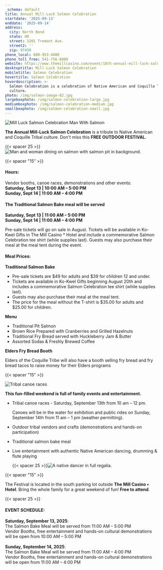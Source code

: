 ```yaml
---
_schema: default
title: Annual Mill-Luck Salmon Celebration
startdate: '2025-09-13'
enddate: '2025-09-14'
address:
  city: North Bend
  state: OR
  street: 3201 Tremont Ave.
  street2: ''
  zip: 97459
phone_local: 800-953-4800
phone_toll_free: 541-756-8800
website: https://www.themillcasino.com/event/18th-annual-mill-luck-salmon-celebration/
desktoptitle: Mill-Luck Salmon Celebration
mobiletitle: Salmon Celebration
hovertitle: Salmon Celebration
hoverdescription: >-
  Salmon Celebration is a celebration of Native American and Coquille Tribal
  culture.
photo: /img/salmon-image-02.jpg
largeboxphoto: /img/salmon-celebration-large.jpg
mediumboxphoto: /img/salmon-celebration-medium.jpg
smallboxphoto: /img/salmon-celebration-small.jpg
---
```

![Mill Luck Salmon Celebration Man With Salmon](/img/salmon-celebration-medium.jpg)

**The Annual Mill-Luck Salmon Celebration** is a tribute to Native American and Coquille Tribal culture. Don't miss this **FREE OUTDOOR FESTIVAL**.

{{< spacer 25 >}}![Man and woman dining on salmon with salmon pit in background.](/img/salmon-meal.jpg "A delicious meal of salmon is prepared over an open fire at The Mill Luck Salmon Celebration.")

{{< spacer "15" >}}

#### Hours:

Vendor booths, canoe races, demonstrations and other events:<br>**Saturday, Sept 13 \| 10:00 AM – 5:00 PM<br>Sunday, Sept 14 \| 11:00 AM – 4:00 PM**

#### **The Traditional Salmon Bake meal will be served**

**Saturday, Sept 13 \| 11:00 AM – 5:00 PM<br>Sunday, Sept 14 \| 11:00 AM – 4:00 PM**

Pre-sale tickets will go on sale in August. Tickets will be available in Ko-Kwel Gifts in The Mill Casino \* Hotel and include a commemorative Salmon Celebration tee shirt (while supplies last). Guests may also purchase their meal at the meal tent during the event.

#### **Meal Prices:**&nbsp;

**Traditional Salmon Bake**

* Pre-sale tickets are $49 for adults and $39 for children 12 and under.
* Tickets are available in Ko-Kwel Gifts beginning August 20th&nbsp;and includes a commemorative Salmon Celebration tee shirt (while supplies last).
* Guests may also purchase their meal at the meal tent.
* The price for the meal without the T-shirt is $35.00 for adults and $25.00 for children.

**Menu**

* Traditional Pit Salmon
* Brown Rice Prepared with Cranberries and Grilled Hazelnuts
* Traditional Fry Bread served with Huckleberry Jam & Butter
* Assorted Sodas & Freshly Brewed Coffee

**Elders Fry Bread Booth**

Elders of the Coquille Tribe will also have a booth selling fry bread and fry bread tacos to raise money for their Elders programs

{{< spacer "15" >}}

![Tribal canoe races](/img/salmon-canoe-races.jpg "Tribal canoe races add exhilaration to the day.")

**This fun-filled weekend is full of family events and entertainment.**

* Tribal canoe races - Saturday, September 13th from 10 am – 12 pm.

  Canoes will be in the water for exhibition and public rides on Sunday, September 14th&nbsp;from 11 am – 1 pm (weather permitting).

* Outdoor tribal vendors and crafts (demonstrations and hands-on participation)
* Traditional salmon bake meal
* Live entertainment with authentic Native American dancing, drumming & flute playing

  {{< spacer 25 >}}![A native dancer in full regalia.](/img/salmon-dancer.jpg "Native dancer from one of the nine federally recognized tribes in Oregon attend the annual celebration.")

{{< spacer "15" >}}

The Festival is located in the south parking lot outside **The Mill Casino • Hotel**. Bring the whole family for a great weekend of fun! **Free to attend**.

{{< spacer 25 >}}

#### **EVENT SCHEDULE:**

**Saturday, September 13, 2025**:<br>The Salmon Bake Meal will be served from 11:00 AM – 5:00 PM<br>Vendor Booths, free entertainment and hands-on cultural demonstrations will be open from 10:00 AM – 5:00 PM<br><br>**Sunday, September 14, 2025**:<br>The Salmon Bake Meal will be served from 11:00 AM – 4:00 PM<br>Vendor Booths, free entertainment and hands-on cultural demonstrations will be open from 11:00 AM – 4:00 PM